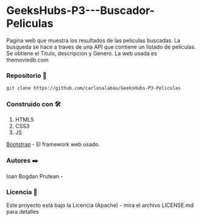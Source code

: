 # GeeksHubs-P3---Buscador-Peliculas


Pagina web que muestra los resultados de las peliculas buscadas. La busqueda se hace a traves de una API que contiene un listado de peliculas.
Se obtiene el Titulo, descripcion y Genero.
La web usada es themoviedb.com

### Repositorio 🚀

```bash
git clone https://github.com/carlosalabau/GeeksHubs-P3-Peliculas
```
### Construido con 🛠️

1. HTML5
2. CSS3
3. JS


[Bootstrap](https://getbootstrap.com/) - El framework web usado.



### Autores ✒️

Ioan Bogdan Prutean - 

### Licencia 📄
Este proyecto está bajo la Licencia (Apache) - mira el archivo LICENSE.md para detalles
